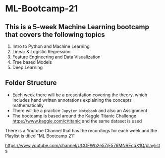 # ML-Bootcamp-21

## This is a 5-week Machine Learning bootcamp that covers the following topics

1. Intro to Python and Machine Learning
2. Linear & Logistic Regression
3. Feature Engineering and Data Visualization
4. Tree based Models
5. Deep Learning


## Folder Structure
- Each week there will be a presentation covering the theory, which includes hand written annotations explaining the concepts mathematically
- There will be a practice ````Jupyter Notebook```` and also an Assignment
- The bootcamp is based around the Kaggle Titanic Challenge https://www.kaggle.com/c/titanic and the same dataset is used


There is a Youtube Channel that has the recordings for each week and the Playlist is titled "ML Bootcamp 21" 

https://www.youtube.com/channel/UCGFWb2e5ZjE576MNREcqX1Q/playlists

